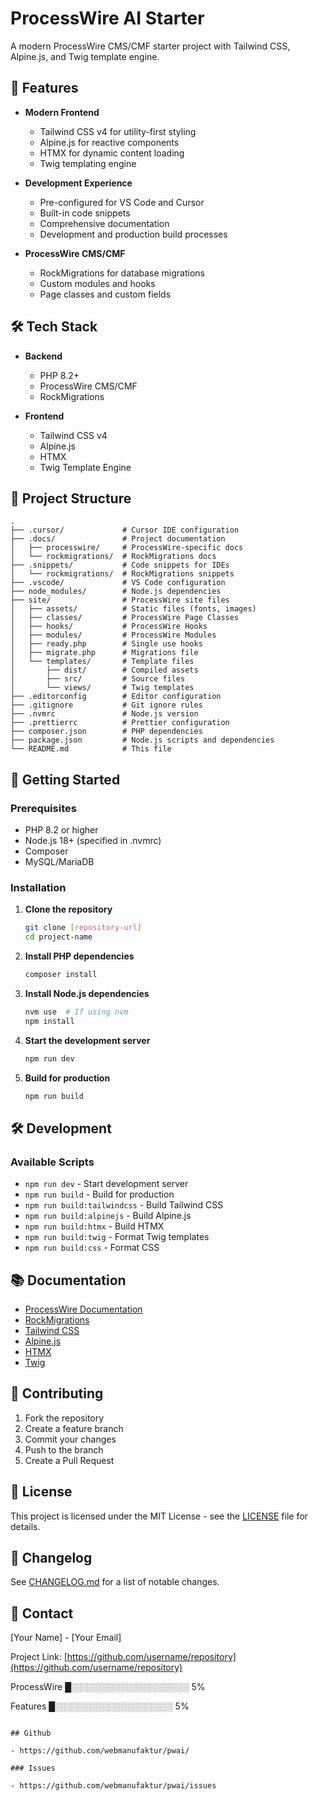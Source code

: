 # ProcessWire AI Starter

A modern ProcessWire CMS/CMF starter project with Tailwind CSS, Alpine.js, and Twig template engine.

## 🚀 Features

- **Modern Frontend**
  - Tailwind CSS v4 for utility-first styling
  - Alpine.js for reactive components
  - HTMX for dynamic content loading
  - Twig templating engine

- **Development Experience**
  - Pre-configured for VS Code and Cursor
  - Built-in code snippets
  - Comprehensive documentation
  - Development and production build processes

- **ProcessWire CMS/CMF**
  - RockMigrations for database migrations
  - Custom modules and hooks
  - Page classes and custom fields

## 🛠️ Tech Stack

- **Backend**
  - PHP 8.2+
  - ProcessWire CMS/CMF
  - RockMigrations

- **Frontend**
  - Tailwind CSS v4
  - Alpine.js
  - HTMX
  - Twig Template Engine

## 📁 Project Structure

```
.
├── .cursor/             # Cursor IDE configuration
├── .docs/               # Project documentation
│   ├── processwire/     # ProcessWire-specific docs
│   └── rockmigrations/  # RockMigrations docs
├── .snippets/           # Code snippets for IDEs
│   └── rockmigrations/  # RockMigrations snippets
├── .vscode/             # VS Code configuration
├── node_modules/        # Node.js dependencies
├── site/                # ProcessWire site files
│   ├── assets/          # Static files (fonts, images)
│   ├── classes/         # ProcessWire Page Classes
│   ├── hooks/           # ProcessWire Hooks
│   ├── modules/         # ProcessWire Modules
│   ├── ready.php        # Single use hooks
│   ├── migrate.php      # Migrations file
│   └── templates/       # Template files
│       ├── dist/        # Compiled assets
│       ├── src/         # Source files
│       └── views/       # Twig templates
├── .editorconfig        # Editor configuration
├── .gitignore           # Git ignore rules
├── .nvmrc               # Node.js version
├── .prettierrc          # Prettier configuration
├── composer.json        # PHP dependencies
├── package.json         # Node.js scripts and dependencies
└── README.md            # This file
```

## 🚀 Getting Started

### Prerequisites

- PHP 8.2 or higher
- Node.js 18+ (specified in .nvmrc)
- Composer
- MySQL/MariaDB

### Installation

1. **Clone the repository**
   ```bash
   git clone [repository-url]
   cd project-name
   ```

2. **Install PHP dependencies**
   ```bash
   composer install
   ```

3. **Install Node.js dependencies**
   ```bash
   nvm use  # If using nvm
   npm install
   ```

4. **Start the development server**
   ```bash
   npm run dev
   ```

5. **Build for production**
   ```bash
   npm run build
   ```

## 🛠 Development

### Available Scripts

- `npm run dev` - Start development server
- `npm run build` - Build for production
- `npm run build:tailwindcss` - Build Tailwind CSS
- `npm run build:alpinejs` - Build Alpine.js
- `npm run build:htmx` - Build HTMX
- `npm run build:twig` - Format Twig templates
- `npm run build:css` - Format CSS

## 📚 Documentation

- [ProcessWire Documentation](https://processwire.com/docs/)
- [RockMigrations](https://github.com/baumrock/RockMigrations)
- [Tailwind CSS](https://tailwindcss.com/)
- [Alpine.js](https://alpinejs.dev/)
- [HTMX](https://htmx.org/)
- [Twig](https://twig.symfony.com/)

## 🤝 Contributing

1. Fork the repository
2. Create a feature branch
3. Commit your changes
4. Push to the branch
5. Create a Pull Request

## 📄 License

This project is licensed under the MIT License - see the [LICENSE](LICENSE) file for details.

## 📝 Changelog

See [CHANGELOG.md](CHANGELOG.md) for a list of notable changes.

## 📧 Contact

[Your Name] - [Your Email]

Project Link: [https://github.com/username/repository](https://github.com/username/repository)

ProcessWire
█░░░░░░░░░░░░░░░░░░░ 5%


Features
█░░░░░░░░░░░░░░░░░░░ 5%
```

## Github

- https://github.com/webmanufaktur/pwai/

### Issues

- https://github.com/webmanufaktur/pwai/issues

